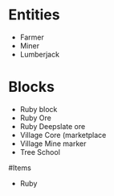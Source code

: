 # Entities
- Farmer
- Miner
- Lumberjack

# Blocks
- Ruby block
- Ruby Ore
- Ruby Deepslate ore
- Village Core (marketplace
- Village Mine marker
- Tree School

#Items
- Ruby
